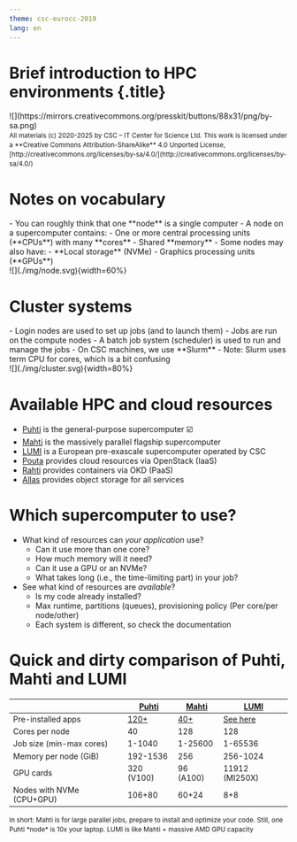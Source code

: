 ```yaml
---
theme: csc-eurocc-2019
lang: en
---
```


# Brief introduction to HPC environments {.title}

<div class="column">
![](https://mirrors.creativecommons.org/presskit/buttons/88x31/png/by-sa.png)
</div>
<div class="column">
<small>
All materials (c) 2020-2025 by CSC – IT Center for Science Ltd.
This work is licensed under a **Creative Commons Attribution-ShareAlike** 4.0
Unported License, [http://creativecommons.org/licenses/by-sa/4.0/](http://creativecommons.org/licenses/by-sa/4.0/)
</small>
</div>

# Notes on vocabulary

<div class="column">
- You can roughly think that one **node** is a single computer
- A node on a supercomputer contains:
  - One or more central processing units (**CPUs**) with many **cores**
  - Shared **memory**
- Some nodes may also have:
  - **Local storage** (NVMe)
  - Graphics processing units (**GPUs**)

</div>
<div class="column">
![](./img/node.svg){width=60%}
</div>

# Cluster systems

<div class="column">
- Login nodes are used to set up jobs (and to launch them)
- Jobs are run on the compute nodes
- A batch job system (scheduler) is used to run and manage the jobs
  - On CSC machines, we use **Slurm**
  - Note: Slurm uses term CPU for cores, which is a bit confusing
</div>
<div class="column">
![](./img/cluster.svg){width=80%}
</div>

# Available HPC and cloud resources

- [Puhti](https://docs.csc.fi/computing/systems-puhti/) is the general-purpose supercomputer ☑️
- [Mahti](https://docs.csc.fi/computing/systems-mahti/) is the massively parallel flagship supercomputer
- [LUMI](https://docs.lumi-supercomputer.eu/hardware/) is a European pre-exascale supercomputer operated by CSC
- [Pouta](https://docs.csc.fi/cloud/pouta/pouta-what-is/) provides cloud resources via OpenStack (IaaS)
- [Rahti](https://docs.csc.fi/cloud/rahti/rahti-what-is/) provides containers via OKD (PaaS)
- [Allas](https://docs.csc.fi/data/Allas/) provides object storage for all services

# Which supercomputer to use? 

- What kind of resources can _your application_ use?
  - Can it use more than one core?
  - How much memory will it need?
  - Can it use a GPU or an NVMe?
  - What takes long (i.e., the time-limiting part) in your job?
- See what kind of resources are _available_?
  - Is my code already installed?
  - Max runtime, partitions (queues), provisioning policy (Per core/per node/other)
  - Each system is different, so check the documentation

# Quick and dirty comparison of Puhti, Mahti and LUMI

|                             | [Puhti](https://docs.csc.fi/computing/systems-puhti/)  | [Mahti](https://docs.csc.fi/computing/systems-mahti/)    | [LUMI](https://docs.lumi-supercomputer.eu/hardware/) |
| ----------------------------------- |------- | ----     | ---- |
| Pre-installed apps | [120+](https://docs.csc.fi/apps/by_system/#puhti) | [40+](https://docs.csc.fi/apps/by_system/#mahti) | [See here](https://docs.lumi-supercomputer.eu/software/)
| Cores per node              | 40     | 128       | 128
| Job size (min-max cores)    | 1-1040 | 1-25600 | 1-65536
| Memory per node (GiB)       | 192-1536 | 256     | 256-1024
| GPU cards          | 320 (V100) | 96 (A100) | 11912 (MI250X)
| Nodes with NVMe (CPU+GPU) | 106+80   | 60+24  | 8+8

<small>
In short: Mahti is for large parallel jobs, prepare to install and optimize your code. Still, one Puhti *node* is 10x your laptop. LUMI is like Mahti + massive AMD GPU capacity
</small>
